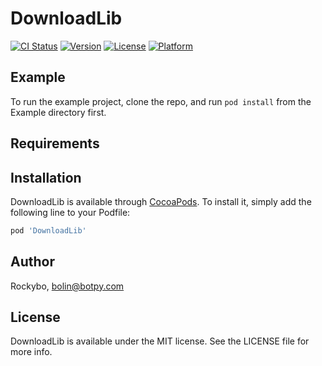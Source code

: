 # DownloadLib

[![CI Status](http://img.shields.io/travis/Rockybo/DownloadLib.svg?style=flat)](https://travis-ci.org/Rockybo/DownloadLib)
[![Version](https://img.shields.io/cocoapods/v/DownloadLib.svg?style=flat)](http://cocoapods.org/pods/DownloadLib)
[![License](https://img.shields.io/cocoapods/l/DownloadLib.svg?style=flat)](http://cocoapods.org/pods/DownloadLib)
[![Platform](https://img.shields.io/cocoapods/p/DownloadLib.svg?style=flat)](http://cocoapods.org/pods/DownloadLib)

## Example

To run the example project, clone the repo, and run `pod install` from the Example directory first.

## Requirements

## Installation

DownloadLib is available through [CocoaPods](http://cocoapods.org). To install
it, simply add the following line to your Podfile:

```ruby
pod 'DownloadLib'
```

## Author

Rockybo, bolin@botpy.com

## License

DownloadLib is available under the MIT license. See the LICENSE file for more info.

